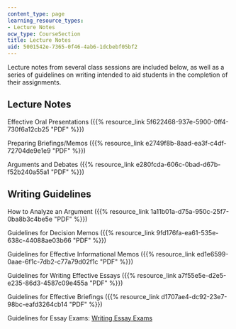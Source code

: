 ```yaml
---
content_type: page
learning_resource_types:
- Lecture Notes
ocw_type: CourseSection
title: Lecture Notes
uid: 5001542e-7365-0f46-4ab6-1dcbebf05bf2
---
```


Lecture notes from several class sessions are included below, as well as a series of guidelines on writing intended to aid students in the completion of their assignments.

Lecture Notes
-------------

Effective Oral Presentations ({{% resource_link 5f622468-937e-5900-0ff4-730f6a12cb25 "PDF" %}})

Preparing Briefings/Memos ({{% resource_link e2749f8b-8aad-ea3f-c4df-72704de9e1e9 "PDF" %}})

Arguments and Debates ({{% resource_link e280fcda-606c-0bad-d67b-f52b240a55a1 "PDF" %}})

Writing Guidelines
------------------

How to Analyze an Argument ({{% resource_link 1a11b01a-d75a-950c-25f7-0ba8b3c4be5e "PDF" %}})

Guidelines for Decision Memos ({{% resource_link 9fd176fa-ea61-535e-638c-44088ae03b66 "PDF" %}})

Guidelines for Effective Informational Memos ({{% resource_link ed1e6599-0aae-6f1c-7db2-c77a79d02f1c "PDF" %}})

Guidelines for Writing Effective Essays ({{% resource_link a7f55e5e-d2e5-e235-86d3-4587c09e455a "PDF" %}})

Guidelines for Effective Briefings ({{% resource_link d1707ae4-dc92-23e7-98bc-eafd3264cb14 "PDF" %}})

Guidelines for Essay Exams: [Writing Essay Exams](http://owl.english.purdue.edu/handouts/general/gl_essay.html)